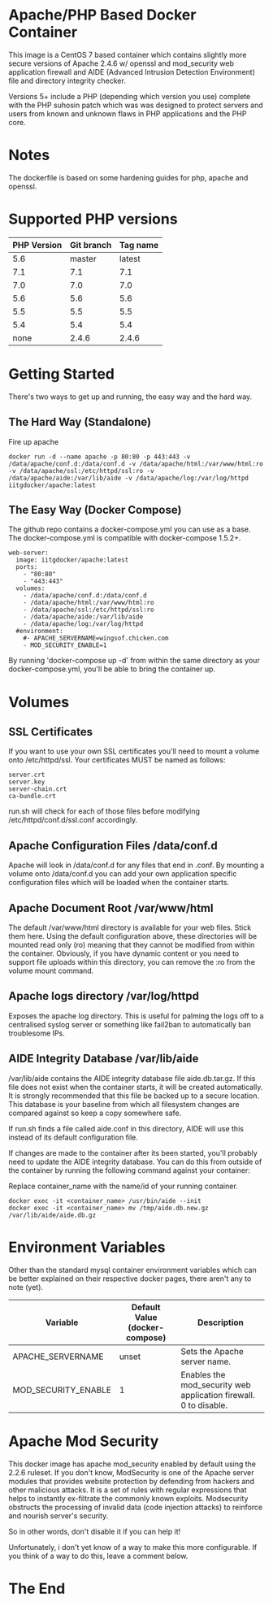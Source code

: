 # Apache/PHP Based Docker Container

This image is a CentOS 7 based container which contains slightly more secure versions of Apache 2.4.6 w/ openssl and mod_security web application firewall and AIDE (Advanced Intrusion Detection Environment) file and directory integrity checker.

Versions 5+ include a PHP (depending which version you use) complete with the PHP suhosin patch which was was designed to protect servers and users from known and unknown flaws in PHP applications and the PHP core.

# Notes

The dockerfile is based on some hardening guides for php, apache and openssl.

# Supported PHP versions

PHP Version | Git branch | Tag name
------------| ---------- |---------
5.6         | master     | latest
7.1         | 7.1        | 7.1
7.0         | 7.0        | 7.0
5.6         | 5.6        | 5.6
5.5         | 5.5        | 5.5
5.4         | 5.4        | 5.4
none        | 2.4.6      | 2.4.6


# Getting Started

There's two ways to get up and running, the easy way and the hard way.

## The Hard Way (Standalone)

Fire up apache

```
docker run -d --name apache -p 80:80 -p 443:443 -v /data/apache/conf.d:/data/conf.d -v /data/apache/html:/var/www/html:ro -v /data/apache/ssl:/etc/httpd/ssl:ro -v /data/apache/aide:/var/lib/aide -v /data/apache/log:/var/log/httpd iitgdocker/apache:latest
```

## The Easy Way (Docker Compose)

The github repo contains a docker-compose.yml you can use as a base. The docker-compose.yml is compatible with docker-compose 1.5.2+.

```
web-server:
  image: iitgdocker/apache:latest
  ports:
    - "80:80"
    - "443:443"
  volumes:
    - /data/apache/conf.d:/data/conf.d
    - /data/apache/html:/var/www/html:ro
    - /data/apache/ssl:/etc/httpd/ssl:ro
    - /data/apache/aide:/var/lib/aide
    - /data/apache/log:/var/log/httpd
  #environment:
    #- APACHE_SERVERNAME=wingsof.chicken.com
    - MOD_SECURITY_ENABLE=1
```

By running 'docker-compose up -d' from within the same directory as your docker-compose.yml, you'll be able to bring the container up.

# Volumes

## SSL Certificates

If you want to use your own SSL certificates you'll need to mount a volume onto /etc/httpd/ssl. Your certificates MUST be named as follows:

```
server.crt
server.key
server-chain.crt
ca-bundle.crt
```

run.sh will check for each of those files before modifying /etc/httpd/conf.d/ssl.conf accordingly.

## Apache Configuration Files /data/conf.d

Apache will look in /data/conf.d for any files that end in .conf. By mounting a volume onto /data/conf.d you can add your own application specific configuration files which will be loaded when the container starts.

## Apache Document Root /var/www/html

The default /var/www/html directory is available for your web files. Stick them here. Using the default configuration above, these directories will be mounted read only (ro) meaning that they cannot be modified from within the container. Obviously, if you have dynamic content or you need to support file uploads within this directory, you can remove the :ro from the volume mount command.

## Apache logs directory /var/log/httpd

Exposes the apache log directory. This is useful for palming the logs off to a centralised syslog server or something like fail2ban to automatically ban troublesome IPs.

## AIDE Integrity Database /var/lib/aide

/var/lib/aide contains the AIDE integrity database file aide.db.tar.gz. If this file does not exist when the container starts, it will be created automatically. It is strongly recommended that this file be backed up to a secure location. This database is your baseline from which all filesystem changes are compared against so keep a copy somewhere safe.

If run.sh finds a file called aide.conf in this directory, AIDE will use this instead of its default configuration file.

If changes are made to the container after its been started, you'll probably need to update the AIDE integrity database. You can do this from outside of the container by running the following command against your container:

Replace container_name with the name/id of your running container.

```
docker exec -it <container_name> /usr/bin/aide --init
docker exec -it <container_name> mv /tmp/aide.db.new.gz /var/lib/aide/aide.db.gz
```

# Environment Variables

Other than the standard mysql container environment variables which can be better explained on their respective docker pages, there aren't any to note (yet).

Variable                 | Default Value (docker-compose) | Description
------------------------ | ------------------------------ |------------
APACHE_SERVERNAME        | unset                          | Sets the Apache server name.
MOD_SECURITY_ENABLE      | 1                              | Enables the mod_security web application firewall. 0 to disable.

# Apache Mod Security

This docker image has apache mod_security enabled by default using the 2.2.6 ruleset. If you don't know, ModSecurity is one of the Apache server modules that provides website protection by defending from hackers and other malicious attacks. It is a set of rules with regular expressions that helps to instantly ex-filtrate the commonly known exploits. Modsecurity obstructs the processing of invalid data (code injection attacks) to reinforce and nourish server's security.

So in other words, don't disable it if you can help it!

Unfortunately, i don't yet know of a way to make this more configurable. If you think of a way to do this, leave a comment below.

# The End
